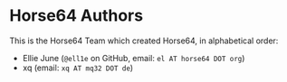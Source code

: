 # Horse64 Authors

This is the Horse64 Team which created Horse64,
in alphabetical order:

- Ellie June (`@ell1e` on GitHub, email: `el AT horse64 DOT org`)
- xq (email: `xq AT mq32 DOT de`)
